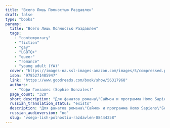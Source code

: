 ```yaml
---
title: "Всего Лишь Полностью Раздавлен"
draft: false
type: "books"
params:
  title: "Всего Лишь Полностью Раздавлен"
  tags:
    - "contemporary"
    - "fiction"
    - "gay"
    - "LGBTQ+"
    - "queer"
    - "romance"
    - "young adult (YA)"
  cover: "https://images-na.ssl-images-amazon.com/images/S/compressed.photo.goodreads.com/books/1608197941i/56317968.jpg"
  isbn: "9785271485947"
  link: "https://www.goodreads.com/book/show/56317968"
  authors:
    - "Софи Гонзалес (Sophie Gonzales)"
  page_count: "320"
  short_description: "Для фанатов романа\"Саймон и программа Homo Sapiens\"Бекки Алберталли и фильма\"Бестолковые\"! Финалист Goodreads Choise Awards-2020 и Southern Book Prize-2021.Уилл Таварис — это герой летнего романа..."
  russian_translation_status: "exists"
  description: "Для фанатов романа\"Саймон и программа Homo Sapiens\"Бекки Алберталли и фильма\"Бестолковые\"! Финалист Goodreads Choise Awards-2020 и Southern Book Prize-2021.Уилл Таварис — это герой летнего романа мечты: он смешной, ласковый, добрый... Но только Олли начинает думать, что нашел свое \"жили долго и счастливо\", как летние каникулы заканчиваются и Уилл перестает отвечать на его сообщения. Теперь Олли — одинокий принц, счастливый конец в сказке которого так и не наступил, а все усложняет еще и то, что ему приходится перевестись в новую школу на другом конце страны.По невероятному совпадению в этой же школе учится Уилл. Вот только Олли обнаруживает, что милый парень, которого он знал летом, — это не тот парень, который ходит в Старшую школу Коллинсвуда. Этот Уилл — шту класса и, если честно, немного козел. У Олли нет никакого желания тосковать по тому, кто не готов к отношениям, тем более что это новая версия Уилла, строящая из себя дерзкого качка, меняет свое мнение чуть ли не каждые две недели.Но потом Уилл постепенно возвращается в жизнь Олли, и он чувствует, как его решимость слабеет. В последний раз, когда он отдал Уиллу свое сердце, Уилл вернул его растоптанным и избитым.Олли был идиотом, если бы доверился ему снова.Так? Так."
  russian_audioversion: "no"
  slug: "vsego-lish-polnostiu-razdavlen-88444258"
---
```

